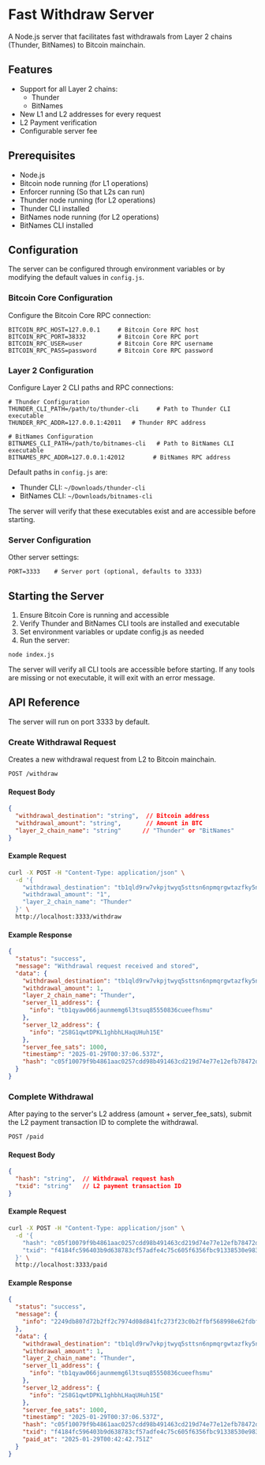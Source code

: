 # Fast Withdraw Server

A Node.js server that facilitates fast withdrawals from Layer 2 chains (Thunder, BitNames) to Bitcoin mainchain.

## Features

- Support for all Layer 2 chains:
  - Thunder
  - BitNames
- New L1 and L2 addresses for every request
- L2 Payment verification
- Configurable server fee

## Prerequisites

- Node.js
- Bitcoin node running (for L1 operations)
- Enforcer running (So that L2s can run)
- Thunder node running (for L2 operations)
- Thunder CLI installed
- BitNames node running (for L2 operations)
- BitNames CLI installed

## Configuration

The server can be configured through environment variables or by modifying the default values in `config.js`.

### Bitcoin Core Configuration

Configure the Bitcoin Core RPC connection:

```
BITCOIN_RPC_HOST=127.0.0.1     # Bitcoin Core RPC host
BITCOIN_RPC_PORT=38332         # Bitcoin Core RPC port
BITCOIN_RPC_USER=user          # Bitcoin Core RPC username
BITCOIN_RPC_PASS=password      # Bitcoin Core RPC password
```

### Layer 2 Configuration

Configure Layer 2 CLI paths and RPC connections:

```
# Thunder Configuration
THUNDER_CLI_PATH=/path/to/thunder-cli     # Path to Thunder CLI executable
THUNDER_RPC_ADDR=127.0.0.1:42011   # Thunder RPC address

# BitNames Configuration
BITNAMES_CLI_PATH=/path/to/bitnames-cli   # Path to BitNames CLI executable
BITNAMES_RPC_ADDR=127.0.0.1:42012        # BitNames RPC address
```

Default paths in `config.js` are:
- Thunder CLI: `~/Downloads/thunder-cli`
- BitNames CLI: `~/Downloads/bitnames-cli`

The server will verify that these executables exist and are accessible before starting.

### Server Configuration

Other server settings:

```
PORT=3333    # Server port (optional, defaults to 3333)
```

## Starting the Server

1. Ensure Bitcoin Core is running and accessible
2. Verify Thunder and BitNames CLI tools are installed and executable
3. Set environment variables or update config.js as needed
4. Run the server:

```
node index.js
```

The server will verify all CLI tools are accessible before starting. If any tools are missing or not executable, it will exit with an error message.

## API Reference

The server will run on port 3333 by default.

### Create Withdrawal Request

Creates a new withdrawal request from L2 to Bitcoin mainchain.

```bash
POST /withdraw
```

#### Request Body
```json
{
  "withdrawal_destination": "string",  // Bitcoin address
  "withdrawal_amount": "string",       // Amount in BTC
  "layer_2_chain_name": "string"      // "Thunder" or "BitNames"
}
```

#### Example Request
```bash
curl -X POST -H "Content-Type: application/json" \
  -d '{
    "withdrawal_destination": "tb1qld9rw7vkpjtwyq5sttsn6npmqrgwtazfky5nj0",
    "withdrawal_amount": "1",
    "layer_2_chain_name": "Thunder"
  }' \
  http://localhost:3333/withdraw
```

#### Example Response
```json
{
  "status": "success",
  "message": "Withdrawal request received and stored",
  "data": {
    "withdrawal_destination": "tb1qld9rw7vkpjtwyq5sttsn6npmqrgwtazfky5nj0",
    "withdrawal_amount": 1,
    "layer_2_chain_name": "Thunder",
    "server_l1_address": {
      "info": "tb1qyaw066jaunmemg6l3tsuq85550836cueefhsmu"
    },
    "server_l2_address": {
      "info": "2S8G1qwtDPKL1ghbhLHaqUHuh15E"
    },
    "server_fee_sats": 1000,
    "timestamp": "2025-01-29T00:37:06.537Z",
    "hash": "c05f10079f9b4861aac0257cdd98b491463cd219d74e77e12efb78472d779b31"
  }
}
```

### Complete Withdrawal

After paying to the server's L2 address (amount + server_fee_sats), submit the L2 payment transaction ID to complete the withdrawal.

```bash
POST /paid
```

#### Request Body
```json
{
  "hash": "string",  // Withdrawal request hash
  "txid": "string"   // L2 payment transaction ID
}
```

#### Example Request
```bash
curl -X POST -H "Content-Type: application/json" \
  -d '{
    "hash": "c05f10079f9b4861aac0257cdd98b491463cd219d74e77e12efb78472d779b31",
    "txid": "f4184fc596403b9d638783cf57adfe4c75c605f6356fbc91338530e98316"
  }' \
  http://localhost:3333/paid
```

#### Example Response
```json
{
  "status": "success",
  "message": {
    "info": "2249db807d72b2ff2c7974d08d841fc273f23c0b2ffbf568998e62fdbf314f4d"
  },
  "data": {
    "withdrawal_destination": "tb1qld9rw7vkpjtwyq5sttsn6npmqrgwtazfky5nj0",
    "withdrawal_amount": 1,
    "layer_2_chain_name": "Thunder",
    "server_l1_address": {
      "info": "tb1qyaw066jaunmemg6l3tsuq85550836cueefhsmu"
    },
    "server_l2_address": {
      "info": "2S8G1qwtDPKL1ghbhLHaqUHuh15E"
    },
    "server_fee_sats": 1000,
    "timestamp": "2025-01-29T00:37:06.537Z",
    "hash": "c05f10079f9b4861aac0257cdd98b491463cd219d74e77e12efb78472d779b31",
    "txid": "f4184fc596403b9d638783cf57adfe4c75c605f6356fbc91338530e98316",
    "paid_at": "2025-01-29T00:42:42.751Z"
  }
}
```
